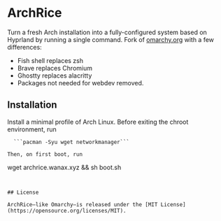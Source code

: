 # ArchRice

Turn a fresh Arch installation into a fully-configured system based on Hyprland by running a single command. Fork of [omarchy.org](https://omarchy.org) with a few differences:

- Fish shell replaces zsh
- Brave replaces Chromium
- Ghostty replaces alacritty
- Packages not needed for webdev removed.

## Installation

Install a minimal profile of Arch Linux. Before exiting the chroot environment, run
```
  ```pacman -Syu wget networkmanager```

Then, on first boot, run 
```
wget archrice.wanax.xyz &&
sh boot.sh
```


## License

ArchRice—like Omarchy—is released under the [MIT License](https://opensource.org/licenses/MIT).

